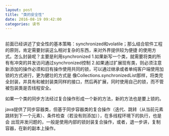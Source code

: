 ```yaml
---
layout: post
title: "类的安全性"
date: 2016-08-19 09:42:00
categories: 读书
---
```


##
   前面已经讲述了安全性的基本策略：synchronized和volatile；那么结合软件工程的原则，肯定需要封装这么相对复杂的东西，来对外界提供较为便捷
的使用方式。怎么封装呢？主要是利用synchronized
1.如果新写一个类，就需要将类的所有有冲突的并发访问通过synchronized控制
2.如果通过扩展现有类，则必须注意新添加的操作必须和旧有操作使用共同的锁，可以通过继承或者单纯客户端使用加锁的方式进行，更为健壮的方式是
像Collections.synchronizedList那样，将类完全封装，并具有和被封装类同样的接口，然后再扩展，同时使用自己的锁，而不管被包装类是否线程安全。

如果一个类的同步方法经过复合操作形成一个新的方法，新的方法也是要上锁的。

java提供了同步容器类，但基于同步容器类的复合操作（迭代、跳转（从当前元素跳转到下一个元素）、条件检查（若没有则添加）），在多线程环境下的执行，也是会
出现并发问题的，一般是使用内部的锁封装复合操作，或者，退一步讲，复制容器，在新的副本上操作。
